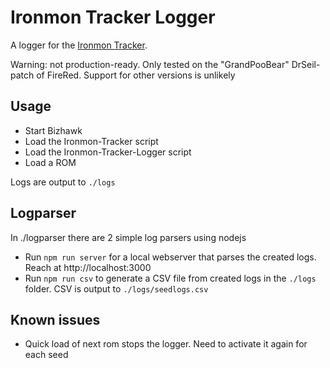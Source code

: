 # Ironmon Tracker Logger
A logger for the [Ironmon Tracker](https://github.com/besteon/Ironmon-Tracker).

Warning: not production-ready. Only tested on the "GrandPooBear" DrSeil-patch of FireRed. Support for other versions is unlikely

## Usage
- Start Bizhawk
- Load the Ironmon-Tracker script
- Load the Ironmon-Tracker-Logger script
- Load a ROM

Logs are output to `./logs`

## Logparser
In ./logparser there are 2 simple log parsers using nodejs

- Run `npm run server` for a local webserver that parses the created logs. Reach at http://localhost:3000
- Run `npm run csv` to generate a CSV file from created logs in the `./logs` folder. CSV is output to `./logs/seedlogs.csv`

## Known issues
- Quick load of next rom stops the logger. Need to activate it again for each seed
